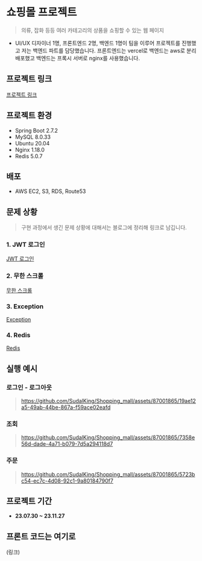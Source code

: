 # 쇼핑몰 프로젝트 
> 의류, 잡화 등등 여러 카테고리의 상품을 쇼핑할 수 있는 웹 페이지
 * UI/UX 디자이너 1명, 프론트엔드 2명, 백엔드 1명이 팀을 이루어 프로젝트를 진행했고 저는 백엔드 파트를 담당했습니다. 프론트엔드는 vercel로 백엔드는 aws로 분리 배포했고 백엔드는 프록시 서버로 nginx를 사용했습니다.

## 프로젝트 링크
[프로젝트 링크](https://orday.vercel.app/)

## 프로젝트 환경
  * Spring Boot 2.7.2
  * MySQL 8.0.33
  * Ubuntu 20.04
  * Nginx 1.18.0
  * Redis 5.0.7

## 배포
  * AWS EC2, S3, RDS, Route53

## 문제 상황
> 구현 과정에서 생긴 문제 상황에 대해서는 블로그에 정리해 링크로 남깁니다.

### 1. JWT 로그인
[JWT 로그인](https://velog.io/@ss412/Spring-Security-JWT-%EB%A1%9C%EA%B7%B8%EC%9D%B8)

### 2. 무한 스크롤
[무한 스크롤](https://velog.io/@ss412/%EB%AC%B4%ED%95%9C-%EC%8A%A4%ED%81%AC%EB%A1%A4)

### 3. Exception
[Exception](https://velog.io/@ss412/Exception)

### 4. Redis
 [Redis](https://velog.io/@ss412/Redis-%EB%8F%84%EC%9E%85)

## 실행 예시

### 로그인 - 로그아웃

 > https://github.com/SudalKing/Shopping_mall/assets/87001865/19ae12a5-49ab-44be-867a-f59ace02eafd


### 조회

 > https://github.com/SudalKing/Shopping_mall/assets/87001865/7358e56d-dade-4a71-b079-7d5a294118d7


### 주문

 > https://github.com/SudalKing/Shopping_mall/assets/87001865/5723bc54-ec7c-4d08-92c1-9a80184790f7


## 프로젝트 기간
* __23.07.30 ~ 23.11.27__

## 프론트 코드는 여기로
 
 (링크)
